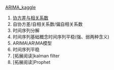 [ARIMA_kaggle](https://www.kaggle.com/eneszvo/time-series-forecasting-p1-es-arima-var)

1. [协方差与相关系数]()
2. 自协方差/自相关系数/偏自相关系数
3. 时间序列分解
4. 时间序列基础概念时间序列平稳(强、弱两种含义) 
5. ARIMA\AR\MA模型
6. 时间序列平稳
7. [拓展阅读]kalman filter 
8. [拓展阅读]Prophet